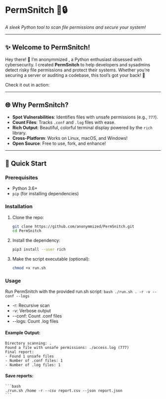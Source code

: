 # PermSnitch 🌟🔒
 
*A sleek Python tool to scan file permissions and secure your system!*

---

## ✨ Welcome to PermSnitch!  
Hey there! 👋 I’m anonymmized
, a Python enthusiast obsessed with cybersecurity. I created **PermSnitch** to help developers and sysadmins detect risky file permissions and protect their systems. Whether you're securing a server or auditing a codebase, this tool’s got your back! 🚀  

Check it out in action:  

---

## 🌐 Why PermSnitch?  
- **Spot Vulnerabilities**: Identifies files with unsafe permissions (e.g., `777`).
- **Count Files**: Tracks `.conf` and `.log` files with ease.
- **Rich Output**: Beautiful, colorful terminal display powered by the `rich` library.
- **Cross-Platform**: Works on Linux, macOS, and Windows!
- **Open Source**: Free to use, fork, and enhance!  

---

## 🚀 Quick Start  

### Prerequisites  
- Python 3.6+
- `pip` (for installing dependencies)

### Installation  
1. Clone the repo:  
   ```bash
   git clone https://github.com/anonymmized/PermSnitch.git
   cd PermSnitch
   ```
2. Install the dependency:
    ```bash
    pip3 install --user rich
    ```
3. Make the script executable (optional):
    ```bash
    chmod +x run.sh
    ```
### Usage
Run PermSnitch with the provided run.sh script:
    ```bash
    ./run.sh . -r -v --conf --logs
    ```
- -r: Recursive scan
- -v: Verbose output
- --conf: Count .conf files
- --logs: Count .log files
#### Example Output:
```
Directory scanning: .
Found a file with unsafe permissions: ./access.log (777)
Final report:
- Found 1 unsafe files
- Number of .conf files: 1
- Number of .log files: 1
```
#### Save reports:
    ```bash 
    ./run.sh /home -r --csv report.csv --json report.json
    ```